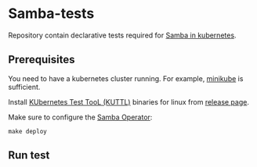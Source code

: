 # Samba-tests
Repository contain declarative tests required for 
[Samba in kubernetes](https://github.com/samba-in-kubernetes).

## Prerequisites
You need to have a kubernetes cluster running. For example,
[minikube](https://kubernetes.io/docs/setup/learning-environment/minikube/)
is sufficient.

Install [KUbernetes Test TooL (KUTTL)](https://github.com/kudobuilder/kuttl)
binaries for linux from [release page](https://github.com/kudobuilder/kuttl/releases).

Make sure to configure the [Samba Operator](https://github.com/samba-in-kubernetes/samba-operator):
```
make deploy
```

## Run test
